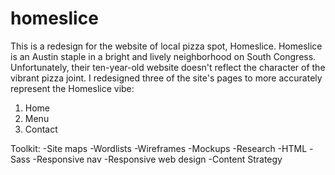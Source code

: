 # homeslice

This is a redesign for the website of local pizza spot, Homeslice. Homeslice is an Austin staple in a bright and lively neighborhood on South Congress. Unfortunately, their ten-year-old website doesn't reflect the character of the vibrant pizza joint. I redesigned three of the site's pages to more accurately represent the Homeslice vibe:  

1. Home
2. Menu
3. Contact  

Toolkit:
-Site maps
-Wordlists
-Wireframes
-Mockups
-Research
-HTML
-Sass
-Responsive nav
-Responsive web design
-Content Strategy



